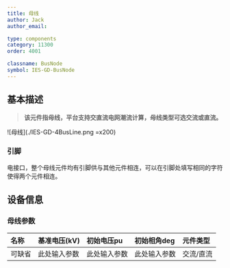 ```yaml
---
title: 母线
author: Jack
author_email:

type: components
category: 11300
order: 4001

classname: BusNode
symbol: IES-GD-BusNode
---
```

## 基本描述

> **该元件指母线，平台支持交直流电网潮流计算，母线类型可选交流或直流。**

![母线](./IES-GD-4BusLine.png =x200)

### 引脚
电接口，整个母线元件均有引脚供与其他元件相连，可以在引脚处填写相同的字符使得两个元件相连。
## 设备信息

### 母线参数
| 名称 | 基准电压(kV) |  初始电压pu  |  初始相角deg  | 元件类型 |
| :--- | :--- | :--- | :--- | :--- |
| 可缺省 | 此处输入参数 | 此处输入参数 | 此处输入参数 | 交流/直流 |
